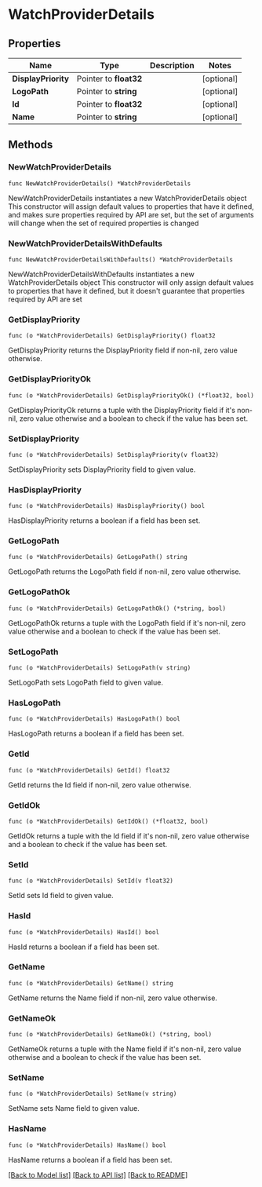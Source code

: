# WatchProviderDetails

## Properties

Name | Type | Description | Notes
------------ | ------------- | ------------- | -------------
**DisplayPriority** | Pointer to **float32** |  | [optional] 
**LogoPath** | Pointer to **string** |  | [optional] 
**Id** | Pointer to **float32** |  | [optional] 
**Name** | Pointer to **string** |  | [optional] 

## Methods

### NewWatchProviderDetails

`func NewWatchProviderDetails() *WatchProviderDetails`

NewWatchProviderDetails instantiates a new WatchProviderDetails object
This constructor will assign default values to properties that have it defined,
and makes sure properties required by API are set, but the set of arguments
will change when the set of required properties is changed

### NewWatchProviderDetailsWithDefaults

`func NewWatchProviderDetailsWithDefaults() *WatchProviderDetails`

NewWatchProviderDetailsWithDefaults instantiates a new WatchProviderDetails object
This constructor will only assign default values to properties that have it defined,
but it doesn't guarantee that properties required by API are set

### GetDisplayPriority

`func (o *WatchProviderDetails) GetDisplayPriority() float32`

GetDisplayPriority returns the DisplayPriority field if non-nil, zero value otherwise.

### GetDisplayPriorityOk

`func (o *WatchProviderDetails) GetDisplayPriorityOk() (*float32, bool)`

GetDisplayPriorityOk returns a tuple with the DisplayPriority field if it's non-nil, zero value otherwise
and a boolean to check if the value has been set.

### SetDisplayPriority

`func (o *WatchProviderDetails) SetDisplayPriority(v float32)`

SetDisplayPriority sets DisplayPriority field to given value.

### HasDisplayPriority

`func (o *WatchProviderDetails) HasDisplayPriority() bool`

HasDisplayPriority returns a boolean if a field has been set.

### GetLogoPath

`func (o *WatchProviderDetails) GetLogoPath() string`

GetLogoPath returns the LogoPath field if non-nil, zero value otherwise.

### GetLogoPathOk

`func (o *WatchProviderDetails) GetLogoPathOk() (*string, bool)`

GetLogoPathOk returns a tuple with the LogoPath field if it's non-nil, zero value otherwise
and a boolean to check if the value has been set.

### SetLogoPath

`func (o *WatchProviderDetails) SetLogoPath(v string)`

SetLogoPath sets LogoPath field to given value.

### HasLogoPath

`func (o *WatchProviderDetails) HasLogoPath() bool`

HasLogoPath returns a boolean if a field has been set.

### GetId

`func (o *WatchProviderDetails) GetId() float32`

GetId returns the Id field if non-nil, zero value otherwise.

### GetIdOk

`func (o *WatchProviderDetails) GetIdOk() (*float32, bool)`

GetIdOk returns a tuple with the Id field if it's non-nil, zero value otherwise
and a boolean to check if the value has been set.

### SetId

`func (o *WatchProviderDetails) SetId(v float32)`

SetId sets Id field to given value.

### HasId

`func (o *WatchProviderDetails) HasId() bool`

HasId returns a boolean if a field has been set.

### GetName

`func (o *WatchProviderDetails) GetName() string`

GetName returns the Name field if non-nil, zero value otherwise.

### GetNameOk

`func (o *WatchProviderDetails) GetNameOk() (*string, bool)`

GetNameOk returns a tuple with the Name field if it's non-nil, zero value otherwise
and a boolean to check if the value has been set.

### SetName

`func (o *WatchProviderDetails) SetName(v string)`

SetName sets Name field to given value.

### HasName

`func (o *WatchProviderDetails) HasName() bool`

HasName returns a boolean if a field has been set.


[[Back to Model list]](../README.md#documentation-for-models) [[Back to API list]](../README.md#documentation-for-api-endpoints) [[Back to README]](../README.md)


